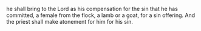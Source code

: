 he shall bring to the Lord as his compensation for the sin that he has committed, a female from the flock, a lamb or a goat, for a sin offering. And the priest shall make atonement for him for his sin.
